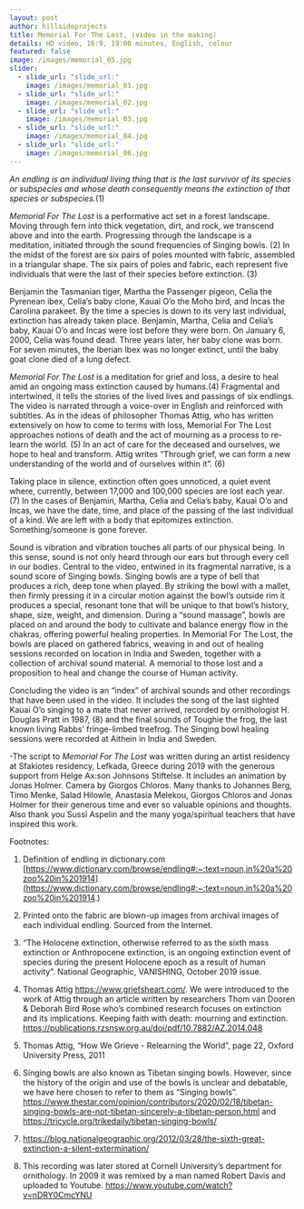 ```yaml
---
layout: post
author: hillsideprojects
title: Memorial For The Lost, (video in the making)
details: HD video, 16:9, 19:00 minutes, English, colour
featured: false
image: /images/memorial_05.jpg
slider:
  - slide_url: "slide_url:"
    image: /images/memorial_01.jpg
  - slide_url: "slide_url:"
    image: /images/memorial_02.jpg
  - slide_url: "slide_url:"
    image: /images/memorial_03.jpg
  - slide_url: "slide_url:"
    image: /images/memorial_04.jpg
  - slide_url: "slide_url:"
    image: /images/memorial_06.jpg
---
```

*An endling is an individual living thing that is the last survivor of its species or subspecies and whose death consequently means the extinction of that species or subspecies.*(1)

*Memorial For The Lost* is a performative act set in a forest landscape. Moving through fern into thick vegetation, dirt, and rock, we transcend above and into the earth. Progressing through the landscape is a meditation, initiated through the sound frequencies of Singing bowls. (2) In the midst of the forest are six pairs of poles mounted with fabric, assembled in a triangular shape. The six pairs of poles and fabric, each represent five individuals that were the last of their species before extinction. (3)

Benjamin the Tasmanian tiger, Martha the Passenger pigeon, Celia the Pyrenean ibex, Celia’s baby clone, Kauai O’o the Moho bird, and Incas the Carolina parakeet. By the time a species is down to its very last individual, extinction has already taken place. Benjamin, Martha, Celia and Celia’s baby, Kauai O’o and Incas were lost before they were born. On January 6, 2000, Celia was found dead. Three years later, her baby clone was born. For seven minutes, the Iberian Ibex was no longer extinct, until the baby goat clone died of a lung defect.

*Memorial For The Lost* is a meditation for grief and loss, a desire to heal amid an ongoing mass extinction caused by humans.(4) Fragmental and intertwined, it tells the stories of the lived lives and passings of six endlings. The video is narrated through a voice-over in English and reinforced with subtitles. As in the ideas of philosopher Thomas Attig, who has written extensively on how to come to terms with loss, Memorial For The Lost approaches notions of death and the act of mourning as a process to re-learn the world. (5) In an act of care for the deceased and ourselves, we hope to heal and transform. Attig writes “Through grief, we can form a new understanding of the world and of ourselves within it”. (6)

Taking place in silence, extinction often goes unnoticed, a quiet event where, currently, between 17,000 and 100,000 species are lost each year. (7) In the cases of Benjamin, Martha, Celia and Celia’s baby, Kauai O’o and Incas, we have the date, time, and place of the passing of the last individual of a kind. We are left with a body that epitomizes extinction. Something/someone is gone forever.

Sound is vibration and vibration touches all parts of our physical being. In this sense, sound is not only heard through our ears but through every cell in our bodies. Central to the video, entwined in its fragmental narrative, is a sound score of Singing bowls. Singing bowls are a type of bell that produces a rich, deep tone when played. By striking the bowl with a mallet, then firmly pressing it in a circular motion against the bowl’s outside rim it produces a special, resonant tone that will be unique to that bowl’s history, shape, size, weight, and dimension. During a “sound massage”, bowls are placed on and around the body to cultivate and balance energy flow in the chakras, offering powerful healing properties. In Memorial For The Lost, the bowls are placed on gathered fabrics, weaving in and out of healing sessions recorded on location in India and Sweden, together with a collection of archival sound material. A memorial to those lost and a proposition to heal and change the course of Human activity.

Concluding the video is an “index” of archival sounds and other recordings that have been used in the video. It includes the song of the last sighted Kauai O’o singing to a mate that never arrived, recorded by ornithologist H. Douglas Pratt in 1987, (8) and the final sounds of Toughie the frog, the last known living Rabbs’ fringe-limbed treefrog. The Singing bowl healing sessions were recorded at Aithein in India and Sweden.



\-The script to *Memorial For The Lost* was written during an artist residency at Sfakiotes residency, Lefkada, Greece during 2019 with the generous support from Helge Ax:son Johnsons Stiftelse. It includes an animation by Jonas Holmer. Camera by Giorgos Chloros. Many thanks to Johannes Berg, Timo Menke, Salad Hilowle, Anastasia Melekou, Giorgos Chloros and Jonas Holmer for their generous time and ever so valuable opinions and thoughts. Also thank you Sussi Aspelin and the many yoga/spiritual teachers that have inspired this work. 







Footnotes:

1. Definition of endling in dictionary.com [https://www.dictionary.com/browse/endling#:~:text=noun,in%20a%20zoo%20in%201914](https://www.dictionary.com/browse/endling#:~:text=noun,in%20a%20zoo%20in%201914.)

2. Printed onto the fabric are blown-up images from archival images of each individual endling. Sourced from the Internet.

3. “The Holocene extinction, otherwise referred to as the sixth mass extinction or Anthropocene extinction, is an ongoing extinction event of species during the present Holocene epoch as a result of human activity”. National Geographic, VANISHING, October 2019 issue.

3. Thomas Attig <https://www.griefsheart.com/>. We were introduced to the work of Attig through an article written by researchers Thom van Dooren & Deborah Bird Rose who’s combined research focuses on extinction and its implications. Keeping faith with death: mourning and extinction. <https://publications.rzsnsw.org.au/doi/pdf/10.7882/AZ.2014.048>

4. Thomas Attig, “How We Grieve - Relearning the World”, page 22, Oxford University Press, 2011

5. Singing bowls are also known as Tibetan singing bowls. However, since the history of the origin and use of the bowls is unclear and debatable, we have here chosen to refer to them as “Singing bowls”. <https://www.thestar.com/opinion/contributors/2020/02/18/tibetan-singing-bowls-are-not-tibetan-sincerely-a-tibetan-person.html> and <https://tricycle.org/trikedaily/tibetan-singing-bowls/>

6. <https://blog.nationalgeographic.org/2012/03/28/the-sixth-great-extinction-a-silent-extermination/>

7. This recording was later stored at Cornell University’s department for ornithology. In 2009 it was remixed by a man named Robert Davis and uploaded to Youtube. <https://www.youtube.com/watch?v=nDRY0CmcYNU>